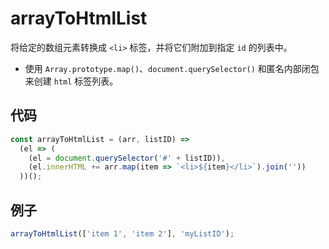 # arrayToHtmlList

将给定的数组元素转换成 `<li>` 标签，并将它们附加到指定 `id` 的列表中。

- 使用 `Array.prototype.map()`、`document.querySelector()` 和匿名内部闭包来创建 `html` 标签列表。

## 代码

```js
const arrayToHtmlList = (arr, listID) =>
  (el => (
    (el = document.querySelector('#' + listID)),
    (el.innerHTML += arr.map(item => `<li>${item}</li>`).join(''))
  ))();
```

## 例子

```js
arrayToHtmlList(['item 1', 'item 2'], 'myListID');
```
